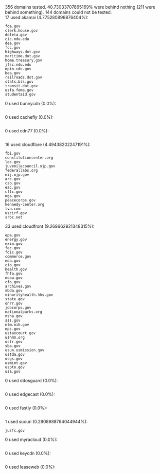 356 domains tested. 40.73033707865169% were behind nothing (211 were behind something). 144 domains could not be tested.<br>
17 used akamai (4.775280898876404%):
```
fda.gov
clerk.house.gov
doleta.gov
cic.ndu.edu
dea.gov
fcc.gov
highways.dot.gov
maritime.dot.gov
home.treasury.gov
jfsc.ndu.edu
npin.cdc.gov
bea.gov
railroads.dot.gov
stats.bls.gov
transit.dot.gov
usfa.fema.gov
studentaid.gov
```

0 used bunnycdn (0.0%):
```

```

0 used cachefly (0.0%):
```

```

0 used cdn77 (0.0%):
```

```

16 used cloudflare (4.49438202247191%):
```
fbi.gov
constitutioncenter.org
loc.gov
juvenilecouncil.ojp.gov
federallabs.org
nij.ojp.gov
arc.gov
csb.gov
eac.gov
cftc.gov
nga.gov
peacecorps.gov
kennedy-center.org
tva.com
uscirf.gov
srbc.net
```

33 used cloudfront (9.269662921348315%):
```
epa.gov
energy.gov
exim.gov
fec.gov
fdic.gov
commerce.gov
eda.gov
cio.gov
health.gov
fhfa.gov
noaa.gov
cfo.gov
archives.gov
mbda.gov
minorityhealth.hhs.gov
state.gov
onrr.gov
jobcorps.gov
nationalparks.org
msha.gov
sss.gov
nlm.nih.gov
nps.gov
ustaxcourt.gov
ushmm.org
ustr.gov
sba.gov
usun.usmission.gov
ustda.gov
usgs.gov
usmint.gov
uspto.gov
usa.gov
```

0 used ddosguard (0.0%):
```

```

0 used edgecast (0.0%):
```

```

0 used fastly (0.0%):
```

```

1 used sucuri (0.2808988764044944%):
```
jusfc.gov
```

0 used myracloud (0.0%):
```

```

0 used keycdn (0.0%):
```

```

0 used leaseweb (0.0%):
```

```
